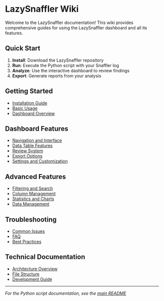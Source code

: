 # LazySnaffler Wiki

Welcome to the LazySnaffler documentation! This wiki provides comprehensive guides for using the LazySnaffler dashboard and all its features.

## Quick Start

1. **Install**: Download the LazySnaffler repository
2. **Run**: Execute the Python script with your Snaffler log
3. **Analyze**: Use the interactive dashboard to review findings
4. **Export**: Generate reports from your analysis

## Getting Started

- [Installation Guide](Installation)
- [Basic Usage](Basic-Usage)
- [Dashboard Overview](Dashboard-Overview)

## Dashboard Features

- [Navigation and Interface](Navigation-and-Interface)
- [Data Table Features](Data-Table-Features)
- [Review System](Review-System)
- [Export Options](Export-Options)
- [Settings and Customization](Settings-and-Customization)

## Advanced Features

- [Filtering and Search](Filtering-and-Search)
- [Column Management](Column-Management)
- [Statistics and Charts](Statistics-and-Charts)
- [Data Management](Data-Management)

## Troubleshooting

- [Common Issues](Common-Issues)
- [FAQ](FAQ)
- [Best Practices](Best-Practices)

## Technical Documentation

- [Architecture Overview](Architecture-Overview)
- [File Structure](File-Structure)
- [Development Guide](Development-Guide)

---

*For the Python script documentation, see the [main README](../README.md)*
